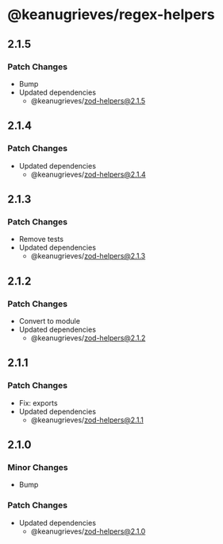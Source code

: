# @keanugrieves/regex-helpers

## 2.1.5

### Patch Changes

- Bump
- Updated dependencies
  - @keanugrieves/zod-helpers@2.1.5

## 2.1.4

### Patch Changes

- Updated dependencies
  - @keanugrieves/zod-helpers@2.1.4

## 2.1.3

### Patch Changes

- Remove tests
- Updated dependencies
  - @keanugrieves/zod-helpers@2.1.3

## 2.1.2

### Patch Changes

- Convert to module
- Updated dependencies
  - @keanugrieves/zod-helpers@2.1.2

## 2.1.1

### Patch Changes

- Fix: exports
- Updated dependencies
  - @keanugrieves/zod-helpers@2.1.1

## 2.1.0

### Minor Changes

- Bump

### Patch Changes

- Updated dependencies
  - @keanugrieves/zod-helpers@2.1.0
